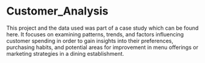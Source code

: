 # Customer_Analysis
This project and the data used was part of a case study which can be found here. It focuses on examining patterns, trends, and factors influencing customer spending in order to gain insights into their preferences, purchasing habits, and potential areas for improvement in menu offerings or marketing strategies in a dining establishment.
